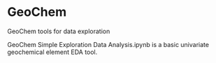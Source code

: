 # GeoChem
GeoChem tools for data exploration

GeoChem Simple Exploration Data Analysis.ipynb is a basic univariate geochemical element EDA tool.
